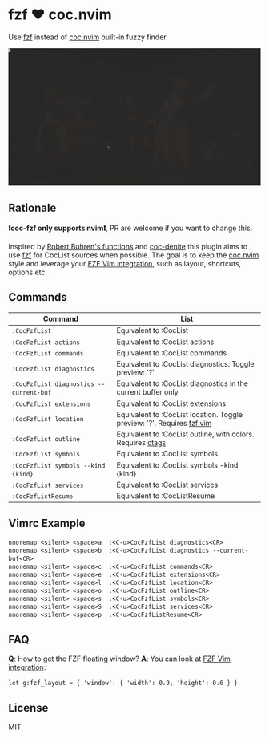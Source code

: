 fzf :heart: coc.nvim
===============

Use [fzf][fzf] instead of [coc.nvim][coc.nvim] built-in fuzzy finder.

![](https://raw.githubusercontent.com/antoinemadec/gif/master/coc_fzf.gif)

Rationale
---------

**❗coc-fzf only supports nvim❗**, PR are welcome if you want to change this.

Inspired by [Robert Buhren's functions][RobertBuhren] and [coc-denite][coc_denite] this plugin aims to use [fzf][fzf] for CocList sources when possible.
The goal is to keep the [coc.nvim][coc.nvim] style and leverage your [FZF Vim integration][fzf_vim_integration], such as layout, shortcuts, options etc.

Commands
---------

| Command                                 | List                                                                             |
| ---                                     | ---                                                                              |
| `:CocFzfList        `                     | Equivalent to :CocList                                                           |
| `:CocFzfList actions`                     | Equivalent to :CocList actions                                                   |
| `:CocFzfList commands`                    | Equivalent to :CocList commands                                                  |
| `:CocFzfList diagnostics`                 | Equivalent to :CocList diagnostics. Toggle preview: '?'                          |
| `:CocFzfList diagnostics --current-buf`   | Equivalent to :CocList diagnostics in the current buffer only                    |
| `:CocFzfList extensions`                  | Equivalent to :CocList extensions                                                |
| `:CocFzfList location`                    | Equivalent to :CocList location. Toggle preview: '?'. Requires [fzf.vim][fzfvim]           |
| `:CocFzfList outline`                     | Equivalent to :CocList outline, with colors. Requires [ctags][ctags]                      |
| `:CocFzfList symbols`                     | Equivalent to :CocList symbols                                                   |
| `:CocFzfList symbols --kind {kind}`       | Equivalent to :CocList symbols -kind {kind}                                      |
| `:CocFzfList services`                    | Equivalent to :CocList services                                                  |
| `:CocFzfListResume`                       | Equivalent to :CocListResume                                                     |

Vimrc Example
---------

```vim
nnoremap <silent> <space>a  :<C-u>CocFzfList diagnostics<CR>
nnoremap <silent> <space>b  :<C-u>CocFzfList diagnostics --current-buf<CR>
nnoremap <silent> <space>c  :<C-u>CocFzfList commands<CR>
nnoremap <silent> <space>e  :<C-u>CocFzfList extensions<CR>
nnoremap <silent> <space>l  :<C-u>CocFzfList location<CR>
nnoremap <silent> <space>o  :<C-u>CocFzfList outline<CR>
nnoremap <silent> <space>s  :<C-u>CocFzfList symbols<CR>
nnoremap <silent> <space>S  :<C-u>CocFzfList services<CR>
nnoremap <silent> <space>p  :<C-u>CocFzfListResume<CR>
```

FAQ
---------

**Q**: How to get the FZF floating window?
**A**: You can look at [FZF Vim integration][fzf_vim_integration]:
```vim
let g:fzf_layout = { 'window': { 'width': 0.9, 'height': 0.6 } }
```

License
-------

MIT

[fzf_vim_integration]: https://github.com/junegunn/fzf/blob/master/README-VIM.md
[fzf]:                 https://github.com/junegunn/fzf
[coc.nvim]:            https://github.com/neoclide/coc.nvim
[RobertBuhren]:        https://gist.github.com/RobertBuhren/02e05506255c667c0038ce74ee1cef96
[coc_denite]:          https://github.com/neoclide/coc-denite
[ctags]:               https://github.com/universal-ctags/ctags
[fzfvim]:              https://github.com/junegunn/fzf.vim
